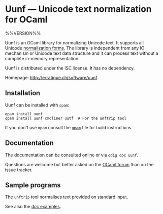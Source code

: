 Uunf — Unicode text normalization for OCaml
===========================================
%%VERSION%%

Uunf is an OCaml library for normalizing Unicode text. It supports all
Unicode [normalization forms]. The library is independent from any IO
mechanism or Unicode text data structure and it can process text
without a complete in-memory representation.

Uunf is distributed under the ISC license. It has no dependency.

[normalization forms]: http://www.unicode.org/reports/tr15/

Homepage: <http://erratique.ch/software/uunf>


## Installation

Uunf can be installed with `opam`:

    opam install uunf
    opam install uunf cmdliner uutf  # For the unftrip tool

If you don't use `opam` consult the [`opam`](opam) file for build
instructions.


## Documentation

The documentation can be consulted [online] or via `odig doc uunf`.

Questions are welcome but better asked on the [OCaml forum] than on 
the issue tracker.

[online]: http://erratique.ch/software/uunf/doc/
[OCaml forum]: https://discuss.ocaml.org/


## Sample programs

The [`unftrip`] tool normalises text provided on standard input.

See also the [doc examples].

[`unftrip`]: test/unftrip.ml
[doc examples]: test/examples.ml
